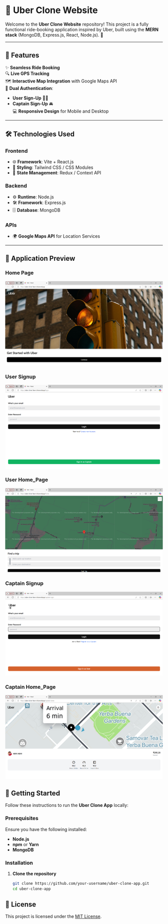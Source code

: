 # 🚖 Uber Clone Website

Welcome to the **Uber Clone Website** repository! This project is a fully functional ride-booking application inspired by Uber, built using the **MERN stack** (MongoDB, Express.js, React, Node.js). 🚀  

---

## 📱 Features  

✨ **Seamless Ride Booking**  
🔍 **Live GPS Tracking**  
🗺️ **Interactive Map Integration** with Google Maps API  
👥 **Dual Authentication**:  
   - **User Sign-Up** 🧑‍💻  
   - **Captain Sign-Up** 🚘  
💻 **Responsive Design** for Mobile and Desktop  

---

## 🛠️ Technologies Used  

### **Frontend**  
- 🌐 **Framework**: Vite + React.js  
- 🎨 **Styling**: Tailwind CSS / CSS Modules  
- 🔄 **State Management**: Redux / Context API  

### **Backend**  
- ⚙️ **Runtime**: Node.js  
- 🛠️ **Framework**: Express.js  
- 🗄️ **Database**: MongoDB  

### **APIs**  
- 🌍 **Google Maps API** for Location Services  

---
## 📸 Application Preview  

### **Home Page**  
![Home Page](https://github.com/abhi-shek-86/uber_clone/blob/main/Home_Page.png)  

### **User Signup**  
![User Login](https://github.com/abhi-shek-86/uber_clone/blob/main/User_Signup.png) 

### **User Home_Page**  
![User Home_Page](https://github.com/abhi-shek-86/uber_clone/blob/main/User_Home_Page.png) 


### **Captain Signup**  
![Captain Login](https://github.com/abhi-shek-86/uber_clone/blob/main/Captain_Signup.png)  

### **Captain Home_Page**  
![Captain Home_Page](https://github.com/abhi-shek-86/uber_clone/blob/main/Captain_Home_Page.png)  



## 🚀 Getting Started  

Follow these instructions to run the **Uber Clone App** locally:  

### **Prerequisites**  
Ensure you have the following installed:  
- **Node.js**  
- **npm** or **Yarn**  
- **MongoDB**  

### **Installation**  

1. **Clone the repository**  
   ```bash  
   git clone https://github.com/your-username/uber-clone-app.git  
   cd uber-clone-app  


## 📄 License  
This project is licensed under the [MIT License](https://opensource.org/licenses/MIT).  

